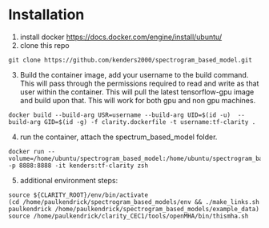 # Installation
1) install docker
  https://docs.docker.com/engine/install/ubuntu/
2) clone this repo
  ```bash:
  git clone https://github.com/kenders2000/spectrogram_based_model.git
  ```
3) Build the container image, add your username to the build command. This will
  pass through the permissions required to read and write as that user within
  the container. This will pull the latest tensorflow-gpu image and build upon
  that. This will work for both gpu and non gpu machines.
  ```bash:
  docker build --build-arg USR=username --build-arg UID=$(id -u)  --build-arg GID=$(id -g) -f clarity.dockerfile -t username:tf-clarity .
  ```
4) run the container, attach the spectrum_based_model folder.
  ```bash:
  docker run --volume=/home/ubuntu/spectrogram_based_model:/home/ubuntu/spectrogram_based_model -p 8888:8888 -it kenders:tf-clarity zsh
  ```
5) additional environment steps:
```bash:
source ${CLARITY_ROOT}/env/bin/activate
(cd /home/paulkendrick/spectrogram_based_models/env && ./make_links.sh paulkendrick /home/paulkendrick/spectrogram_based_models/example_data)
source /home/paulkendrick/clarity_CEC1/tools/openMHA/bin/thismha.sh
```

